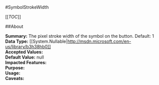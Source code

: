 #SymbolStrokeWidth

[[_TOC_]]

##About

**Summary:**  The pixel stroke width of the symbol on the button. Default: 1   
**Data Type:** [[System.Nullable|http://msdn.microsoft.com/en-us/library/b3h38hb0]]  
**Accepted Values:**   
**Default Value:** null  
**Impacted Features:**   
**Purpose:**   
**Usage:**   
**Caveats:**   

